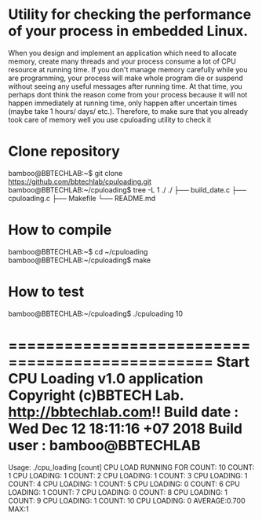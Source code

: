 # Utility for checking the performance of your process in embedded Linux.

When you design and implement an application which need to allocate memory, 
create many threads and your process consume a lot of CPU resource at running time. 
If you don't manage memory carefully while you are programming, your process will make
whole program die or suspend without seeing any useful messages after running time.
At that time, you perhaps dont think the reason come from your process because it will 
not happen immediately at running time, only happen after uncertain times (maybe take 1 hours/ days/ etc.).
Therefore, to make sure that you already took care of memory well you use cpuloading utility
to check it

# Clone repository

bamboo@BBTECHLAB:~$ git clone https://github.com/bbtechlab/cpuloading.git
bamboo@BBTECHLAB:~/cpuloading$ tree -L 1 ./
./
├── build_date.c
├── cpuloading.c
├── Makefile
└── README.md

# How to compile

bamboo@BBTECHLAB:~$ cd ~/cpuloading
bamboo@BBTECHLAB:~/cpuloading$ make

# How to test

bamboo@BBTECHLAB:~/cpuloading$ ./cpuloading 10

================================================
   Start CPU Loading v1.0 application
   Copyright (c)BBTECH Lab. http://bbtechlab.com!!
   Build date : Wed Dec 12 18:11:16 +07 2018
   Build user : bamboo@BBTECHLAB
================================================


Usage: ./cpu_loading [count]
CPU LOAD RUNNING FOR COUNT: 10
COUNT:   1      CPU LOADING:    1
COUNT:   2      CPU LOADING:    1
COUNT:   3      CPU LOADING:    1
COUNT:   4      CPU LOADING:    1
COUNT:   5      CPU LOADING:    0
COUNT:   6      CPU LOADING:    1
COUNT:   7      CPU LOADING:    0
COUNT:   8      CPU LOADING:    1
COUNT:   9      CPU LOADING:    1
COUNT:  10      CPU LOADING:    0
AVERAGE:0.700   MAX:1


